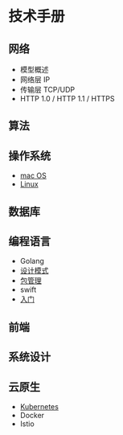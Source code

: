 # 技术手册

## 网络
- 模型概述
- 网络层 IP
- 传输层 TCP/UDP
- HTTP 1.0 / HTTP 1.1 / HTTPS


## 算法

## 操作系统
- [mac OS](os/mac.md)
- [Linux](os/linux.md)
## 数据库

## 编程语言
-  Golang
 - [设计模式](go/Golang设计模式.md)
 - [包管理](go/gomod.md)
-  swift
 - [入门](swift/intro.md)

## 前端

## 系统设计


## 云原生
- [Kubernetes](cloud-native/Kubernetes/README.md)
- Docker
- Istio